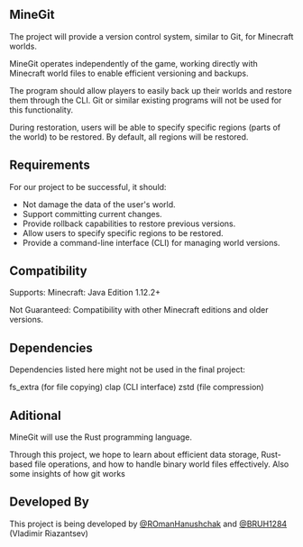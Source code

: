 ## MineGit
The project will provide a version control system, similar to Git, for Minecraft worlds.

MineGit operates independently of the game, working directly with Minecraft world files to enable efficient versioning and backups.

The program should allow players to easily back up their worlds and restore them through the CLI. Git or similar existing programs will not be used for this functionality.

During restoration, users will be able to specify specific regions (parts of the world) to be restored. By default, all regions will be restored.

## Requirements
For our project to be successful, it should:
- Not damage the data of the user's world.
- Support committing current changes.
- Provide rollback capabilities to restore previous versions.
- Allow users to specify specific regions to be restored.
- Provide a command-line interface (CLI) for managing world versions.

## Compatibility
Supports: Minecraft: Java Edition 1.12.2+

Not Guaranteed: Compatibility with other Minecraft editions and older versions.

## Dependencies
Dependencies listed here might not be used in the final project:

fs_extra (for file copying)
clap (CLI interface)
zstd (file compression)

## Aditional
MineGit will use the Rust programming language.

Through this project, we hope to learn about efficient data storage, Rust-based file operations, and how to handle binary world files effectively.
Also some insights of how git works

## Developed By
This project is being developed by [@ROmanHanushchak](https://github.com/ROmanGanushchak) and [@BRUH1284](https://github.com/BRUH1284) (Vladimir Riazantsev)
